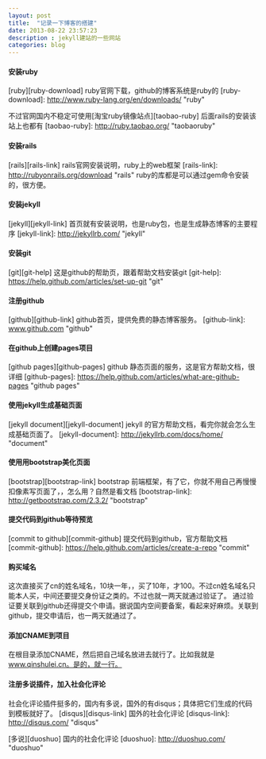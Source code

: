 ```yaml
---
layout: post
title:  "记录一下博客的搭建"
date: 2013-08-22 23:57:23
description : jekyll建站的一些网站
categories: blog
---
```


#### **安装ruby**
[ruby][ruby-download] ruby官网下载，github的博客系统是ruby的
[ruby-download]: http://www.ruby-lang.org/en/downloads/ "ruby"

不过官网国内不稳定可使用[淘宝ruby镜像站点][taobao-ruby]
后面rails的安装该站上也都有
[taobao-ruby]: http://ruby.taobao.org/ "taobaoruby"

#### **安装rails**
[rails][rails-link] rails官网安装说明，ruby上的web框架
[rails-link]: http://rubyonrails.org/download "rails"
ruby的库都是可以通过gem命令安装的，很方便。

#### **安装jekyll**
[jekyll][jekyll-link] 首页就有安装说明，也是ruby包，也是生成静态博客的主要程序
[jekyll-link]: http://jekyllrb.com/ "jekyll"

#### **安装git**
[git][git-help] 这是github的帮助页，跟着帮助文档安装git
[git-help]: https://help.github.com/articles/set-up-git "git"

#### **注册github**
[github][github-link] github首页，提供免费的静态博客服务。
[github-link]: www.github.com "github"

#### **在github上创建pages项目**
[github pages][github-pages] github 静态页面的服务，这是官方帮助文档，很详细
[github-pages]: https://help.github.com/articles/what-are-github-pages "github pages"


#### **使用jekyll生成基础页面**
[jekyll document][jekyll-document] jekyll 的官方帮助文档，看完你就会怎么生成基础页面了。
[jekyll-document]: http://jekyllrb.com/docs/home/ "document"


#### **使用用bootstrap美化页面**
[bootstrap][bootstrap-link] bootstrap 前端框架，有了它，你就不用自己再慢慢扣像素写页面了，，怎么用？自然是看文档
[bootstrap-link]: http://getbootstrap.com/2.3.2/ "bootstrap"


#### **提交代码到github等待预览**
[commit to github][commit-github] 提交代码到github，官方帮助文档
[commit-github]: https://help.github.com/articles/create-a-repo "commit"

#### **购买域名**
这次直接买了cn的姓名域名，10块一年，，买了10年，才100。不过cn姓名域名只能本人买，中间还要提交身份证之类的。不过也就一两天就通过验证了。
通过验证要关联到github还得提交个申请。据说国内空间要备案，看起来好麻烦。关联到github，提交申请后，也一两天就通过了。

#### **添加CNAME到项目**
在根目录添加CNAME，然后把自己域名放进去就行了。比如我就是 www.qinshulei.cn。是的，就一行。

#### **注册多说插件，加入社会化评论**
社会化评论插件挺多的，国内有多说，国外的有disqus；具体把它们生成的代码到模板就好了。
[disqus][disqus-link]  国外的社会化评论
[disqus-link]: http://disqus.com/ "disqus"

[多说][duoshuo] 国内的社会化评论
[duoshuo]: http://duoshuo.com/ "duoshuo"


